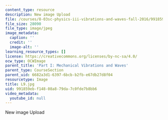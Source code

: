 ```yaml
---
content_type: resource
description: New image Upload
file: /courses/8-03sc-physics-iii-vibrations-and-waves-fall-2016/991859ebf14808a879da7c0fde7b8bb6_L9.jpg
file_size: 28090
file_type: image/jpeg
image_metadata:
  caption: ''
  credit: ''
  image-alt: ''
learning_resource_types: []
license: https://creativecommons.org/licenses/by-nc-sa/4.0/
ocw_type: OCWImage
parent_title: 'Part I: Mechanical Vibrations and Waves'
parent_type: CourseSection
parent_uid: 6682a3d1-6397-6bcb-b2fb-e67db27d8f04
resourcetype: Image
title: L9.jpg
uid: 991859eb-f148-08a8-79da-7c0fde7b8bb6
video_metadata:
  youtube_id: null
---
```

New image Upload